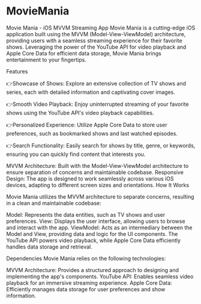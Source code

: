 # MovieMania
Movie Mania - iOS MVVM Streaming App
Movie Mania is a cutting-edge iOS application built using the MVVM (Model-View-ViewModel) architecture, providing users with a seamless streaming experience for their favorite shows. Leveraging the power of the YouTube API for video playback and Apple Core Data for efficient data storage, Movie Mania brings entertainment to your fingertips.

Features

👉Showcase of Shows: Explore an extensive collection of TV shows and series, each with detailed information and captivating cover images.

👉Smooth Video Playback: Enjoy uninterrupted streaming of your favorite shows using the YouTube API's video playback capabilities.

👉Personalized Experience: Utilize Apple Core Data to store user preferences, such as bookmarked shows and last watched episodes.

👉Search Functionality: Easily search for shows by title, genre, or keywords, ensuring you can quickly find content that interests you.

MVVM Architecture: Built with the Model-View-ViewModel architecture to ensure separation of concerns and maintainable codebase.
Responsive Design: The app is designed to work seamlessly across various iOS devices, adapting to different screen sizes and orientations.
How It Works

Movie Mania utilizes the MVVM architecture to separate concerns, resulting in a clean and maintainable codebase:

Model: Represents the data entities, such as TV shows and user preferences.
View: Displays the user interface, allowing users to browse and interact with the app.
ViewModel: Acts as an intermediary between the Model and View, providing data and logic for the UI components.
The YouTube API powers video playback, while Apple Core Data efficiently handles data storage and retrieval.

Dependencies
Movie Mania relies on the following technologies:

MVVM Architecture: Provides a structured approach to designing and implementing the app's components.
YouTube API: Enables seamless video playback for an immersive streaming experience.
Apple Core Data: Efficiently manages data storage for user preferences and show information.
